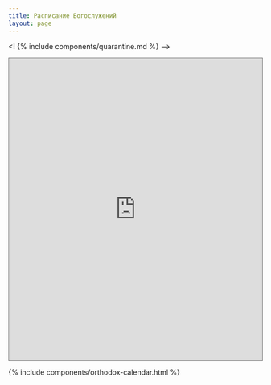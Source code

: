 ```yaml
---
title: Расписание Богослужений
layout: page
---
```


<! {% include components/quarantine.md %} --> 
<br />

<iframe src="https://calendar.google.com/calendar/embed?height=600&amp;wkst=1&amp;bgcolor=%23ffffff&amp;ctz=America%2FLos_Angeles&amp;src=ZWw0MmM5Zjc1cjJyNHRmaGg1NTJ1YmdpNnNAZ3JvdXAuY2FsZW5kYXIuZ29vZ2xlLmNvbQ&amp;src=ZGRtY2xncjBsdnFudGMwbXBncmJkOWQ0Ym9AZ3JvdXAuY2FsZW5kYXIuZ29vZ2xlLmNvbQ&amp;color=%23F09300&amp;color=%239E69AF&amp;showTitle=0&amp;showNav=0&amp;showDate=0&amp;showTabs=1&amp;showPrint=1&amp;showTz=1&amp;mode=MONTH" style="border:solid 1px #777" width="100%" height="600" frameborder="0" scrolling="no"></iframe>

{% include components/orthodox-calendar.html %}
